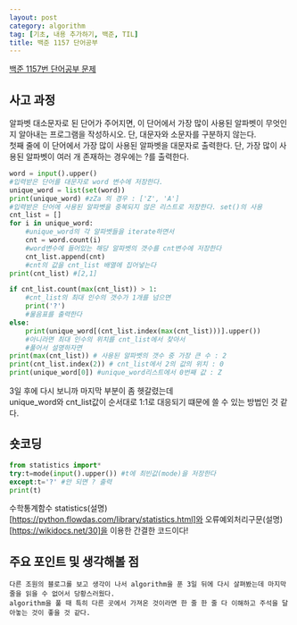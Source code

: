 ```yaml
---
layout: post
category: algorithm
tag: [기초, 내용 추가하기, 백준, TIL]
title: 백준 1157 단어공부 
---
```


[백준 1157번 단어공부 문제](https://www.acmicpc.net/problem/1157) 

## 사고 과정

알파벳 대소문자로 된 단어가 주어지면, 이 단어에서 가장 많이 사용된 알파벳이 무엇인지 알아내는 프로그램을 작성하시오. 단, 대문자와 소문자를 구분하지 않는다.
<br>
첫째 줄에 이 단어에서 가장 많이 사용된 알파벳을 대문자로 출력한다. 단, 가장 많이 사용된 알파벳이 여러 개 존재하는 경우에는 ?를 출력한다.

```python
word = input().upper()
#입력받은 단어를 대문자로 word 변수에 저장한다.
unique_word = list(set(word))
print(unique_word) #zZa 의 경우 : ['Z', 'A']
#입력받은 단어에 사용된 알파벳을 중복되지 않은 리스트로 저장한다. set()의 사용
cnt_list = []
for i in unique_word:
    #unique_word의 각 알파벳들을 iterate하면서 
    cnt = word.count(i)
    #word변수에 들어있는 해당 알파벳의 갯수를 cnt변수에 저장한다
    cnt_list.append(cnt)
    #cnt의 값을 cnt_list 배열에 집어넣는다
print(cnt_list) #[2,1]

if cnt_list.count(max(cnt_list)) > 1:
    #cnt_list의 최대 인수의 갯수가 1개를 넘으면
    print('?')
    #물음표를 출력한다
else:
    print(unique_word[(cnt_list.index(max(cnt_list)))].upper())
    #아니라면 최대 인수의 위치를 cnt_list에서 찾아서 
    #풀어서 설명하자면
print(max(cnt_list)) # 사용된 알파벳의 갯수 중 가장 큰 수 : 2
print(cnt_list.index(2)) # cnt_list에서 2의 값의 위치 : 0
print(unique_word[0]) #unique_word리스트에서 0번째 값 : Z
```
3일 후에 다시 보니까 마지막 부분이 좀 헷갈렸는데  
unique_word와 cnt_list값이 순서대로 1:1로 대응되기 떄문에 쓸 수 있는 방법인 것 같다.
<br>

## 숏코딩

```python
from statistics import*
try:t=mode(input().upper()) #t에 최빈값(mode)을 저장한다
except:t='?' #안 되면 ? 출력
print(t)
```
수학통계함수 statistics(설명)[https://python.flowdas.com/library/statistics.html]와 오류예외처리구문(설명)[https://wikidocs.net/30]을 이용한 간결한 코드이다!

## 주요 포인트 및 생각해볼 점 
    다른 조원의 블로그롤 보고 생각이 나서 algorithm을 푼 3일 뒤에 다시 살펴봤는데 마지막 줄을 읽을 수 없어서 당황스러웠다.
    algorithm을 풀 때 특히 다른 곳에서 가져온 것이라면 한 줄 한 줄 다 이해하고 주석을 달아놓는 것이 좋을 것 같다.  